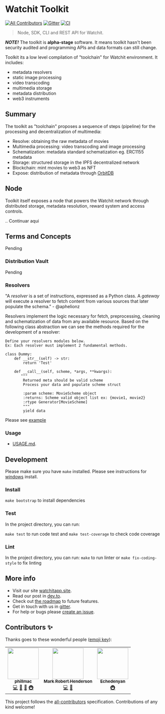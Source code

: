 # Watchit Toolkit

[![All Contributors](https://img.shields.io/badge/all_contributors-3-orange.svg?style=flat-square)](#contributors-)
[![Gitter](https://badges.gitter.im/watchit-app/community.svg)](https://gitter.im/watchit-app/community?utm_source=badge&utm_medium=badge&utm_campaign=pr-badge)
[![CI](https://github.com/ZorrillosDev/watchit-toolkit/actions/workflows/ci.yml/badge.svg)](https://github.com/ZorrillosDev/watchit-toolkit/actions/workflows/ci.yml)

> Node, SDK, CLI and REST API for Watchit.

***NOTE!*** The toolkit is **alpha-stage** software. It means toolkit hasn't been security audited and programming APIs and data formats can still change.

Toolkit its a low level compilation of "toolchain" for Watchit environment.
It includes:

- metadata resolvers
- static image processing
- video transcoding
- multimedia storage
- metadata distribution
- web3 instruments

## Summary

The toolkit as "toolchain" proposes a sequence of steps (pipeline) for the processing and decentralization of multimedia:

- Resolve: obtaining the raw metadata of movies
- Multimedia processing: video transcoding and image processing
- Schematization: metadata standard schematization eg. ERC1155 metadata
- Storage: structured storage in the IPFS decentralized network
- Blockchain: mint movies to web3 as NFT
- Expose: distribution of metadata through [OrbitDB](https://orbitdb.org/)

## Node

Toolkit itself exposes a node that powers the Watchit network through distributed storage, metadata resolution, reward system and access controls.

.. Continuar aqui

## Terms and Concepts

Pending
### Distribution Vault
Pending
### Resolvers

"A *resolver* is a set of instructions, expressed as a Python class. A *gateway* will execute a resolver to fetch
content from various sources that later populate the schema." - @aphelionz

Resolvers implement the logic necessary for fetch, preprocessing, cleaning and schematization of data from any available
resource. Based on the following class abstraction we can see the methods required for the development of a resolver:

~~~~
Define your resolvers modules below.
Ex: Each resolver must implement 2 fundamental methods.

class Dummy:
    def __str__(self) -> str:
        return 'Test'

    def __call__(self, scheme, *args, **kwargs):
       """
        Returned meta should be valid scheme
        Process your data and populate scheme struct
        
        :param scheme: MovieScheme object
        :returns: Scheme valid object list ex: {movie1, movie2}
        :rtype Generator[MovieScheme]
        """
        yield data
~~~~

Please see [example](https://github.com/ZorrillosDev/watchit-gateway/blob/master/resolvers/dummy/dummy.py)

### Usage

- [USAGE.md](https://github.com/ZorrillosDev/watchit-gateway/blob/master/USAGE.md).


## Development

 Please make sure you have `make` installed. Please see instructions for [windows](http://gnuwin32.sourceforge.net/packages/make.htm) install.

### Install

`make bootstrap` to install dependencies

### Test

In the project directory, you can run:

`make test` to run code test and `make test-coverage` to check code coverage

### Lint

In the project directory, you can run:
`make` to run linter or `make fix-coding-style` to fix linting

## More info

- Visit our site [watchitapp.site](http://watchitapp.site).
- Read our post in [dev.to](https://dev.to/geolffreym/watchit-2b88).
- Check out [the roadmap](https://github.com/ZorrillosDev/watchit-gateway/projects/1) to future features.
- Get in touch with us in [gitter](https://gitter.im/watchit-app/community).
- For help or bugs please [create an issue](https://github.com/ZorrillosDev/watchit-gateway/issues).

## Contributors ✨

Thanks goes to these wonderful people ([emoji key](https://allcontributors.org/docs/en/emoji-key)):

<!-- ALL-CONTRIBUTORS-LIST:START - Do not remove or modify this section -->
<!-- prettier-ignore-start -->
<!-- markdownlint-disable -->
<table>
  <tr>
    <td align="center"><a href="https://github.com/phillmac"><img src="https://avatars.githubusercontent.com/u/4534835?v=4?s=100" width="100px;" alt=""/><br /><sub><b>phillmac</b></sub></a><br /><a href="https://github.com/ZorrillosDev/watchit-gateway/commits?author=phillmac" title="Code">💻</a> <a href="#userTesting-phillmac" title="User Testing">📓</a> <a href="#ideas-phillmac" title="Ideas, Planning, & Feedback">🤔</a> <a href="#infra-phillmac" title="Infrastructure (Hosting, Build-Tools, etc)">🚇</a></td>
    <td align="center"><a href="http://mrh.io"><img src="https://avatars.githubusercontent.com/u/106148?v=4?s=100" width="100px;" alt=""/><br /><sub><b>Mark Robert Henderson</b></sub></a><br /><a href="https://github.com/ZorrillosDev/watchit-gateway/commits?author=aphelionz" title="Code">💻</a> <a href="#ideas-aphelionz" title="Ideas, Planning, & Feedback">🤔</a></td>
    <td align="center"><a href="https://github.com/EchedeyLR"><img src="https://avatars.githubusercontent.com/u/56733813?v=4?s=100" width="100px;" alt=""/><br /><sub><b>Echedenyan</b></sub></a><br /><a href="#infra-EchedeyLR" title="Infrastructure (Hosting, Build-Tools, etc)">🚇</a></td>
  </tr>
</table>

<!-- markdownlint-restore -->
<!-- prettier-ignore-end -->

<!-- ALL-CONTRIBUTORS-LIST:END -->

This project follows the [all-contributors](https://github.com/all-contributors/all-contributors) specification. Contributions of any kind welcome!
